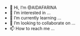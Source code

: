 - 👋 Hi, I’m @AIDAFARINA
- 👀 I’m interested in ...
- 🌱 I’m currently learning ...
- 💞️ I’m looking to collaborate on ...
- 📫 How to reach me ...

<!---
AIDAFARINA/AIDAFARINA is a ✨ special ✨ repository because its `README.md` (this file) appears on your GitHub profile.
You can click the Preview link to take a look at your changes.
--->
